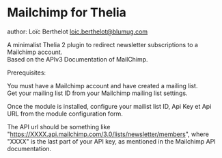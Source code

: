Mailchimp for Thelia
===
author: Loïc Berthelot <loic.berthelot@blumug.com>

A minimalist Thelia 2 plugin to redirect newsletter subscriptions to a Mailchimp account.  
Based on the APIv3 Documentation of MailChimp.

Prerequisites:

You must have a Mailchimp account and have created a mailing list.  
Get your mailing list ID from your Mailchimp mailing list settings.  

Once the module is installed, configure your mailist list ID, Api Key et Api URL from the module configuration form.

The API url should be something like "https://XXXX.api.mailchimp.com/3.0/lists/newsletter/members", where "XXXX" is the last part of your API key, as mentioned in the Mailchimp API documentation.
